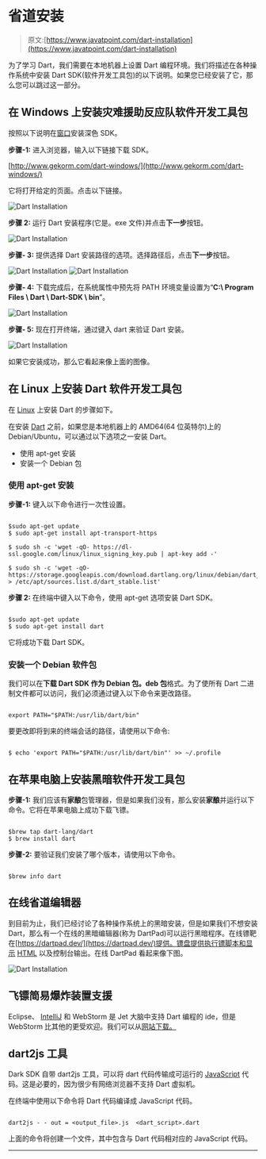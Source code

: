 # 省道安装

> 原文:[https://www.javatpoint.com/dart-installation](https://www.javatpoint.com/dart-installation)

为了学习 Dart，我们需要在本地机器上设置 Dart 编程环境。我们将描述在各种操作系统中安装 Dart SDK(软件开发工具包)的以下说明。如果您已经安装了它，那么您可以跳过这一部分。

## 在 Windows 上安装灾难援助反应队软件开发工具包

按照以下说明在[窗口](https://www.javatpoint.com/windows)安装深色 SDK。

**步骤-1:** 进入浏览器，输入以下链接下载 SDK。

[http://www.gekorm.com/dart-windows/](http://www.gekorm.com/dart-windows/)

它将打开给定的页面。点击以下链接。

![Dart Installation](../Images/037c885e0b6dfbec263bd042c3434184.png)

**步骤 2:** 运行 Dart 安装程序(它是。exe 文件)并点击**下一步**按钮。

![Dart Installation](../Images/99ab5f6ef8c2decacafe1f1a5ee846b9.png)

**步骤- 3:** 提供选择 Dart 安装路径的选项。选择路径后，点击**下一步**按钮。

![Dart Installation](../Images/0bcecda96c36c317f40e6993424c4c55.png)
![Dart Installation](../Images/ed5d5f437b24389cd0138af6bf907658.png)

**步骤- 4:** 下载完成后，在系统属性中预先将 PATH 环境变量设置为“**C:\ Program Files \ Dart \ Dart-SDK \ bin**”。

![Dart Installation](../Images/7c8af460bb533d4cf77160ff5dc5e106.png)

**步骤- 5:** 现在打开终端，通过键入 dart 来验证 Dart 安装。

![Dart Installation](../Images/39338d96a68bfb8ca6c01895026fff88.png)

如果它安装成功，那么它看起来像上面的图像。

## 在 Linux 上安装 Dart 软件开发工具包

在 [Linux](https://www.javatpoint.com/linux-tutorial) 上安装 Dart 的步骤如下。

在安装 [Dart](https://www.javatpoint.com/dart-programming) 之前，如果您是本地机器上的 AMD64(64 位英特尔)上的 Debian/Ubuntu，可以通过以下选项之一安装 Dart。

*   使用 apt-get 安装
*   安装一个 Debian 包

### 使用 apt-get 安装

**步骤-1:** 键入以下命令进行一次性设置。

```

$sudo apt-get update
$ sudo apt-get install apt-transport-https

$ sudo sh -c 'wget -qO- https://dl-ssl.google.com/linux/linux_signing_key.pub | apt-key add -'

$ sudo sh -c 'wget -qO- https://storage.googleapis.com/download.dartlang.org/linux/debian/dart_stable.list > /etc/apt/sources.list.d/dart_stable.list'

```

**步骤 2:** 在终端中键入以下命令，使用 apt-get 选项安装 Dart SDK。

```

$sudo apt-get update
$ sudo apt-get install dart

```

它将成功下载 Dart SDK。

### 安装一个 Debian 软件包

我们可以在**下载 **Dart SDK** 作为 Debian 包。deb 包**格式。为了使所有 Dart 二进制文件都可以访问，我们必须通过键入以下命令来更改路径。

```

export PATH="$PATH:/usr/lib/dart/bin"

```

要更改即将到来的终端会话的路径，请使用以下命令:

```

$ echo 'export PATH="$PATH:/usr/lib/dart/bin"' >> ~/.profile

```

## 在苹果电脑上安装黑暗软件开发工具包

**步骤-1:** 我们应该有**家酿**包管理器，但是如果我们没有，那么安装**家酿**并运行以下命令。它将在苹果电脑上成功下载飞镖。

```

$brew tap dart-lang/dart
$ brew install dart

```

**步骤-2:** 要验证我们安装了哪个版本，请使用以下命令。

```

$brew info dart

```

## 在线省道编辑器

到目前为止，我们已经讨论了各种操作系统上的黑暗安装，但是如果我们不想安装 Dart，那么有一个在线的黑暗编辑器(称为 DartPad)可以运行黑暗程序。在线镖靶在[https://dartpad.dev/](https://dartpad.dev/)提供。镖盘提供执行镖脚本和显示 [HTML](https://www.javatpoint.com/html-tutorial) 以及控制台输出。在线 DartPad 看起来像下图。

![Dart Installation](../Images/4c05f2fb55b59e1022fcae5b1aba03a0.png)

## 飞镖简易爆炸装置支援

Eclipse、 [IntelliJ](https://www.javatpoint.com/intellij-idea-tutorial) 和 WebStorm 是 Jet 大脑中支持 Dart 编程的 ide，但是 WebStorm 比其他的更受欢迎。我们可以从[网站下载。](https://www.jetbrains.com/webstorm/download/#section=windows-version)

## dart2js 工具

Dark SDK 自带 dart2js 工具，可以将 dart 代码传输成可运行的 [JavaScript](https://www.javatpoint.com/javascript-tutorial) 代码。这是必要的，因为很少有网络浏览器不支持 Dart 虚拟机。

在终端中使用以下命令将 Dart 代码编译成 JavaScript 代码。

```

dart2js - - out = <output_file>.js  <dart_script>.dart

```

上面的命令将创建一个文件，其中包含与 Dart 代码相对应的 JavaScript 代码。

* * *